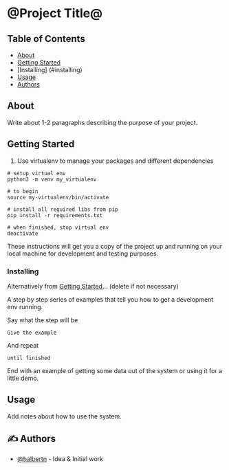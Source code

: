 # @Project Title@

## Table of Contents

- [About](#about)
- [Getting Started](#getting_started)
- [Installing] (#installing)
- [Usage](#usage)
- [Authors](#authors)

## About <a name = "about"></a>

Write about 1-2 paragraphs describing the purpose of your project.

## Getting Started <a name = "getting_started"></a>

1. Use virtualenv to manage your packages and different dependencies

  ```
  # setup virtual env
  python3 -m venv my_virtualenv

  # to begin 
  source my-virtualenv/bin/activate

  # install all required libs from pip
  pip install -r requirements.txt

  # when finished, stop virtual env
  deactivate
  ```

These instructions will get you a copy of the project up and running on your local machine for development and testing purposes. 

### Installing <a name = "installing"></a>

Alternatively from [Getting Started](#getting_started)... (delete if not necessary)

A step by step series of examples that tell you how to get a development env running.

Say what the step will be

```
Give the example
```

And repeat

```
until finished
```

End with an example of getting some data out of the system or using it for a little demo.

## Usage <a name = "usage"></a>

Add notes about how to use the system.

## ✍️ Authors <a name = "authors"></a>

- [@halbertn](https://github.com/halbertn) - Idea & Initial work